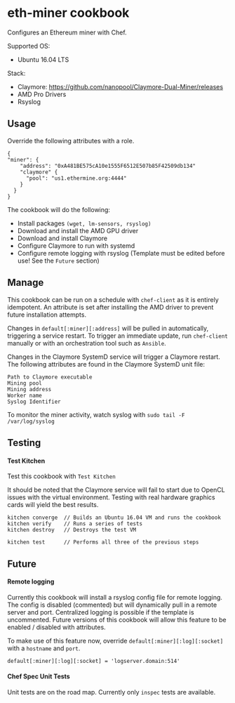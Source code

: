 # eth-miner cookbook
Configures an Ethereum miner with Chef.

Supported OS:
  - Ubuntu 16.04 LTS

Stack:
  - Claymore: https://github.com/nanopool/Claymore-Dual-Miner/releases
  - AMD Pro Drivers
  - Rsyslog


## Usage
Override the following attributes with a role.
```
{
"miner": {
    "address": "0xA481BE575cA10e1555F6512E507b85F42509db134"
    "claymore" {
      "pool": "us1.ethermine.org:4444"
    }
  }
}
```

The cookbook will do the following:
- Install packages `(wget, lm-sensors, rsyslog)`
- Download and install the AMD GPU driver
- Download and install Claymore
- Configure Claymore to run with systemd
- Configure remote logging with rsyslog (Template must be edited before use! See the `Future` section)

## Manage
This cookbook can be run on a schedule with `chef-client` as it is entirely
idempotent. An attribute is set after installing the AMD driver to prevent
future installation attempts.

Changes in `default[:miner][:address]` will be pulled in automatically, triggering a
service restart. To trigger an immediate update, run `chef-client` manually or
with an orchestration tool such as `Ansible`.

Changes in the Claymore SystemD service will trigger a Claymore restart.
The following attributes are found in the Claymore SystemD unit file:
```
Path to Claymore executable
Mining pool
Mining address
Worker name
Syslog Identifier
```

To monitor the miner activity, watch syslog with `sudo tail -F /var/log/syslog`

## Testing
#### Test Kitchen
Test this cookbook with `Test Kitchen`

It should be noted that the Claymore service will fail to start due to OpenCL issues
with the virtual environment. Testing with real hardware graphics cards will yield
the best results.
```
kitchen converge  // Builds an Ubuntu 16.04 VM and runs the cookbook
kitchen verify    // Runs a series of tests
kitchen destroy   // Destroys the test VM

kitchen test      // Performs all three of the previous steps
```

## Future
#### Remote logging
Currently this cookbook will install a rsyslog config file for remote logging.
The config is disabled (commented) but will dynamically pull in a remote server
and port. Centralized logging is possible if the template is uncommented. Future
versions of this cookbook will allow this feature to be enabled / disabled with
attributes.

To make use of this feature now, override `default[:miner][:log][:socket]` with
a `hostname` and `port`.
```
default[:miner][:log][:socket] = 'logserver.domain:514'
```

#### Chef Spec Unit Tests
Unit tests are on the road map. Currently only `inspec` tests are available.
